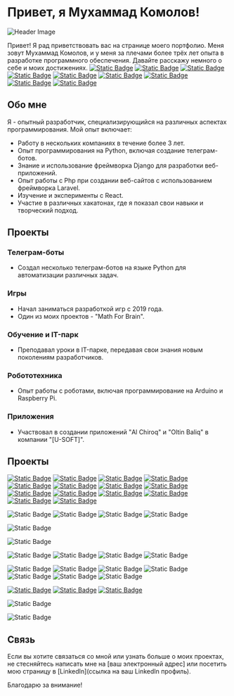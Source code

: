 # Привет, я Мухаммад Комолов!

![Header Image](https://ic.wampi.ru/2023/08/10/Group-1.png)

Привет! Я рад приветствовать вас на странице моего портфолио. Меня зовут Мухаммад Комолов, и у меня за плечами более трёх лет опыта в разработке программного обеспечения. Давайте расскажу немного о себе и моих достижениях.
[![Static Badge](https://img.shields.io/badge/unity_c%23-crystal_castle-4942E4)](https://itpark.itch.io/crystal-castle)
[![Static Badge](https://img.shields.io/badge/unity_c%23-survival_island-4942E4)](https://github.com/oneowers/oneowers/tree/master/Apk/%5BUSOFT-FITG%5D%20SurvivalIsland)
[![Static Badge](https://img.shields.io/badge/unity_c%23-tower_shot-4942E4)](https://github.com/oneowers/oneowers/tree/master/Apk/%5BUSOFT%5D%20TowerShot)
[![Static Badge](https://img.shields.io/badge/unity_c%23-al_ninja-4942E4)](https://github.com/oneowers/oneowers/tree/master/WebGl/%5BFITG%5D%20Mini%20AlNinga)
[![Static Badge](https://img.shields.io/badge/unity_c%23-flappy_chiroq-4942E4)](https://github.com/oneowers/oneowers/tree/master/WebGl/%5BFITG%5D%20Mini%20FlappyChiroq)
[![Static Badge](https://img.shields.io/badge/unity_c%23-minions_war-4942E4)](https://github.com/oneowers/oneowers/tree/master/Apk/%5BFITG%5D%20MinionsWar)
[![Static Badge](https://img.shields.io/badge/unity_c%23-gdg_2022_finance-4942E4)](https://itpark.itch.io/finance)
[![Static Badge](https://img.shields.io/badge/unity_c%23-math_pvp-4942E4)](https://itpark.itch.io/pvp)
[![Static Badge](https://img.shields.io/badge/unity_c%23-photon_project-4942E4)](https://itpark.itch.io/themytable)

## Обо мне

Я - опытный разработчик, специализирующийся на различных аспектах программирования. Мой опыт включает:

- Работу в нескольких компаниях в течение более 3 лет.
- Опыт программирования на Python, включая создание телеграм-ботов.
- Знание и использование фреймворка Django для разработки веб-приложений.
- Опыт работы с Php при создании веб-сайтов с использованием фреймворка Laravel.
- Изучение и эксперименты с React.
- Участие в различных хакатонах, где я показал свои навыки и творческий подход.

## Проекты

### Телеграм-боты

- Создал несколько телеграм-ботов на языке Python для автоматизации различных задач.
  
### Игры

- Начал заниматься разработкой игр с 2019 года.
- Один из моих проектов - "Math For Brain".

### Обучение и IT-парк

- Преподавал уроки в IT-парке, передавая свои знания новым поколениям разработчиков.

### Робототехника

- Опыт работы с роботами, включая программирование на Arduino и Raspberry Pi.

### Приложения

- Участвовал в создании приложений "Al Chiroq" и "Oltin Baliq" в компании "[U-SOFT]".

## Проекты

[![Static Badge](https://img.shields.io/badge/unity_c%23-crystal_castle-4942E4)](https://itpark.itch.io/crystal-castle)
[![Static Badge](https://img.shields.io/badge/unity_c%23-survival_island-4942E4)](https://github.com/oneowers/oneowers/tree/master/Apk/%5BUSOFT-FITG%5D%20SurvivalIsland)
[![Static Badge](https://img.shields.io/badge/unity_c%23-tower_shot-4942E4)](https://github.com/oneowers/oneowers/tree/master/Apk/%5BUSOFT%5D%20TowerShot)
[![Static Badge](https://img.shields.io/badge/unity_c%23-al_ninja-4942E4)](https://github.com/oneowers/oneowers/tree/master/WebGl/%5BFITG%5D%20Mini%20AlNinga)
[![Static Badge](https://img.shields.io/badge/unity_c%23-flappy_chiroq-4942E4)](https://github.com/oneowers/oneowers/tree/master/WebGl/%5BFITG%5D%20Mini%20FlappyChiroq)
[![Static Badge](https://img.shields.io/badge/unity_c%23-minions_war-4942E4)](https://github.com/oneowers/oneowers/tree/master/Apk/%5BFITG%5D%20MinionsWar)
[![Static Badge](https://img.shields.io/badge/unity_c%23-gdg_2022_finance-4942E4)](https://itpark.itch.io/finance)
[![Static Badge](https://img.shields.io/badge/unity_c%23-math_pvp-4942E4)](https://itpark.itch.io/pvp)
[![Static Badge](https://img.shields.io/badge/unity_c%23-photon_project-4942E4)](https://itpark.itch.io/themytable)
[![Static Badge](https://img.shields.io/badge/unity_c%23-music_hop-4942E4)]()
[![Static Badge](https://img.shields.io/badge/unity_c%23-infinity_car_runner_3d-4942E4)]()
[![Static Badge](https://img.shields.io/badge/unity_c%23-math_for_fishes-4942E4)]()
[![Static Badge](https://img.shields.io/badge/unity_c%23-my_room_online-4942E4)]()
[![Static Badge](https://img.shields.io/badge/unity-studygram_unity_courses-4942E4)]()

![Static Badge](https://img.shields.io/badge/python-tg_bot_poloma_api-4942E4)
![Static Badge](https://img.shields.io/badge/python-rona_loft_parser-4942E4)
![Static Badge](https://img.shields.io/badge/python-cc_math_online-4942E4)
![Static Badge](https://img.shields.io/badge/python-ip_camera_radar-4942E4)

![Static Badge](https://img.shields.io/badge/django-knox_site_builder-4942E4)

![Static Badge](https://img.shields.io/badge/laravel-rattan_uz-4942E4)

![Static Badge](https://img.shields.io/badge/php-clean_code_2022-4942E4)
![Static Badge](https://img.shields.io/badge/php-cc_math_online-4942E4)
![Static Badge](https://img.shields.io/badge/php-my_room_online-4942E4)
![Static Badge](https://img.shields.io/badge/php-finch_uz-4942E4)

![Static Badge](https://img.shields.io/badge/arduino-school_auto_clock-4942E4)
![Static Badge](https://img.shields.io/badge/arduino-robo_constructor-4942E4)
![Static Badge](https://img.shields.io/badge/arduino-ip_camera_radar-4942E4)
![Static Badge](https://img.shields.io/badge/arduino-clock_magnium-4942E4)
![Static Badge](https://img.shields.io/badge/arduino-ai_glasses-4942E4)
![Static Badge](https://img.shields.io/badge/arduino-robo_sumo_2018-4942E4)
![Static Badge](https://img.shields.io/badge/arduino-display_game-4942E4)

[![Static Badge](https://img.shields.io/badge/figma-studygram-4942E4)](https://www.figma.com/file/66wirn55hhMr25d5tH642A/StudyGram-Landing?type=design&t=Sing55Qb4YJR4Yml-6)
[![Static Badge](https://img.shields.io/badge/figma-clean_code_2022-4942E4)](https://www.figma.com/file/fzqjpbCNIrl199L55OZGBq/Untitled?type=design&t=Sing55Qb4YJR4Yml-6)
[![Static Badge](https://img.shields.io/badge/figma-rona_loft_posts-4942E4)](https://www.figma.com/file/rLmKh1e83ccIhSO9cYuFXV/Untitled?type=design&t=Sing55Qb4YJR4Yml-6)

![Static Badge](https://img.shields.io/badge/au-studygram_unity_courses-4942E4)

![Static Badge](https://img.shields.io/badge/premier_pro-studygram_unity_courses-4942E4)


## Связь

Если вы хотите связаться со мной или узнать больше о моих проектах, не стесняйтесь написать мне на [ваш электронный адрес] или посетить мою страницу в [LinkedIn](ссылка на ваш LinkedIn профиль).

Благодарю за внимание!

